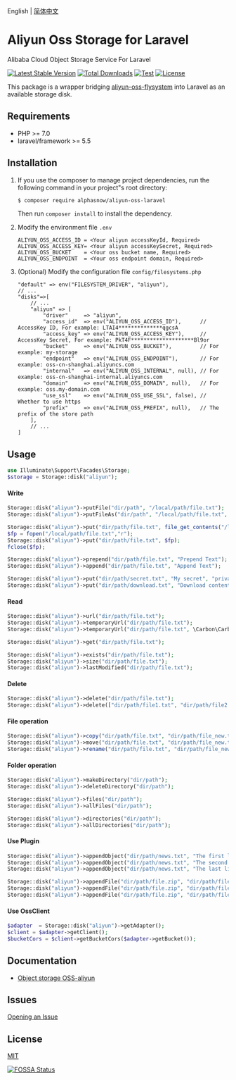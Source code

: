 English | [简体中文](README-CN.md)  

# Aliyun Oss Storage for Laravel
Alibaba Cloud Object Storage Service For Laravel

[![Latest Stable Version](https://poser.pugx.org/alphasnow/aliyun-oss-laravel/v/stable)](https://packagist.org/packages/alphasnow/aliyun-oss-laravel)
[![Total Downloads](https://poser.pugx.org/alphasnow/aliyun-oss-laravel/downloads)](https://packagist.org/packages/alphasnow/aliyun-oss-laravel)
[![Test](https://github.com/alphasnow/aliyun-oss-laravel/actions/workflows/test.yml/badge.svg)](https://github.com/alphasnow/aliyun-oss-laravel/actions/workflows/test.yml)
[![License](https://poser.pugx.org/alphasnow/aliyun-oss-laravel/license)](https://packagist.org/packages/alphasnow/aliyun-oss-laravel)

This package is a wrapper bridging [aliyun-oss-flysystem](https://github.com/alphasnow/aliyun-oss-flysystem) into Laravel as an available storage disk.

## Requirements
- PHP >= 7.0
- laravel/framework >= 5.5

## Installation
1. If you use the composer to manage project dependencies, run the following command in your project"s root directory:
    ```bash
    $ composer require alphasnow/aliyun-oss-laravel
    ```
    Then run `composer install` to install the dependency.

2. Modify the environment file `.env`
    ```
    ALIYUN_OSS_ACCESS_ID = <Your aliyun accessKeyId, Required>
    ALIYUN_OSS_ACCESS_KEY= <Your aliyun accessKeySecret, Required>
    ALIYUN_OSS_BUCKET    = <Your oss bucket name, Required>
    ALIYUN_OSS_ENDPOINT  = <Your oss endpoint domain, Required>
    ```

3. (Optional) Modify the configuration file `config/filesystems.php`
    ```
    "default" => env("FILESYSTEM_DRIVER", "aliyun"),
    // ...
    "disks"=>[
        // ...
        "aliyun" => [
            "driver"     => "aliyun",
            "access_id"  => env("ALIYUN_OSS_ACCESS_ID"),      // AccessKey ID, For example: LTAI4**************qgcsA
            "access_key" => env("ALIYUN_OSS_ACCESS_KEY"),     // AccessKey Secret, For example: PkT4F********************Bl9or
            "bucket"     => env("ALIYUN_OSS_BUCKET"),         // For example: my-storage
            "endpoint"   => env("ALIYUN_OSS_ENDPOINT"),       // For example: oss-cn-shanghai.aliyuncs.com
            "internal"   => env("ALIYUN_OSS_INTERNAL", null), // For example: oss-cn-shanghai-internal.aliyuncs.com
            "domain"     => env("ALIYUN_OSS_DOMAIN", null),   // For example: oss.my-domain.com
            "use_ssl"    => env("ALIYUN_OSS_USE_SSL", false), // Whether to use https
            "prefix"     => env("ALIYUN_OSS_PREFIX", null),   // The prefix of the store path
        ],
        // ...
    ]
    ```

## Usage
```php
use Illuminate\Support\Facades\Storage;
$storage = Storage::disk("aliyun");
```
#### Write
```php
Storage::disk("aliyun")->putFile("dir/path", "/local/path/file.txt");
Storage::disk("aliyun")->putFileAs("dir/path", "/local/path/file.txt", "file.txt");

Storage::disk("aliyun")->put("dir/path/file.txt", file_get_contents("/local/path/file.txt"));
$fp = fopen("/local/path/file.txt","r");
Storage::disk("aliyun")->put("dir/path/file.txt", $fp);
fclose($fp);

Storage::disk("aliyun")->prepend("dir/path/file.txt", "Prepend Text"); 
Storage::disk("aliyun")->append("dir/path/file.txt", "Append Text");

Storage::disk("aliyun")->put("dir/path/secret.txt", "My secret", "private");
Storage::disk("aliyun")->put("dir/path/download.txt", "Download content", ["headers" => ["Content-Disposition" => "attachment;download.txt"]]);
```

#### Read
```php
Storage::disk("aliyun")->url("dir/path/file.txt");
Storage::disk("aliyun")->temporaryUrl("dir/path/file.txt");
Storage::disk("aliyun")->temporaryUrl("dir/path/file.txt", \Carbon\Carbon::now()->addMinutes(30));

Storage::disk("aliyun")->get("dir/path/file.txt"); 

Storage::disk("aliyun")->exists("dir/path/file.txt"); 
Storage::disk("aliyun")->size("dir/path/file.txt"); 
Storage::disk("aliyun")->lastModified("dir/path/file.txt");
```

#### Delete
```php
Storage::disk("aliyun")->delete("dir/path/file.txt");
Storage::disk("aliyun")->delete(["dir/path/file1.txt", "dir/path/file2.txt"]);
```

#### File operation
```php
Storage::disk("aliyun")->copy("dir/path/file.txt", "dir/path/file_new.txt");
Storage::disk("aliyun")->move("dir/path/file.txt", "dir/path/file_new.txt");
Storage::disk("aliyun")->rename("dir/path/file.txt", "dir/path/file_new.txt");
```

#### Folder operation
```php
Storage::disk("aliyun")->makeDirectory("dir/path"); 
Storage::disk("aliyun")->deleteDirectory("dir/path");

Storage::disk("aliyun")->files("dir/path");
Storage::disk("aliyun")->allFiles("dir/path");

Storage::disk("aliyun")->directories("dir/path"); 
Storage::disk("aliyun")->allDirectories("dir/path"); 
```

#### Use Plugin
```php
Storage::disk("aliyun")->appendObject("dir/path/news.txt", "The first line paragraph.", 0);
Storage::disk("aliyun")->appendObject("dir/path/news.txt", "The second line paragraph.", 25);
Storage::disk("aliyun")->appendObject("dir/path/news.txt", "The last line paragraph.", 51);

Storage::disk("aliyun")->appendFile("dir/path/file.zip", "dir/path/file.zip.001", 0);
Storage::disk("aliyun")->appendFile("dir/path/file.zip", "dir/path/file.zip.002", 1000);
Storage::disk("aliyun")->appendFile("dir/path/file.zip", "dir/path/file.zip.003", 1000);
```

#### Use OssClient
```php
$adapter  = Storage::disk("aliyun")->getAdapter();
$client = $adapter->getClient();
$bucketCors = $client->getBucketCors($adapter->getBucket());
```

## Documentation
- [Object storage OSS-aliyun](https://www.alibabacloud.com/help/en/object-storage-service)

## Issues
[Opening an Issue](https://github.com/alphasnow/aliyun-oss-laravel/issues/new)

## License
[MIT](LICENSE)

[![FOSSA Status](https://app.fossa.com/api/projects/git%2Bgithub.com%2Falphasnow%2Faliyun-oss-laravel.svg?type=large)](https://app.fossa.com/projects/git%2Bgithub.com%2Falphasnow%2Faliyun-oss-laravel?ref=badge_large)